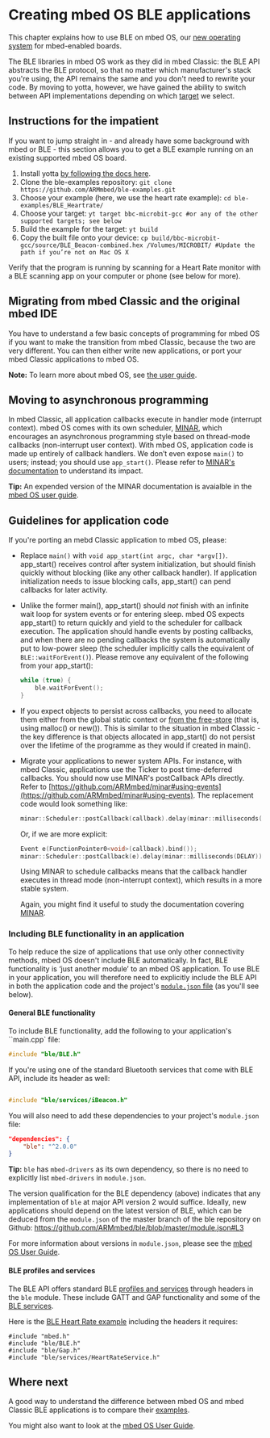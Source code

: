 # Creating mbed OS BLE applications

This chapter explains how to use BLE on mbed OS, our [new operating system](www.mbed.com/en/development/software/mbed-os) for mbed-enabled boards.

The BLE libraries in mbed OS work as they did in mbed Classic: the BLE API abstracts the BLE protocol, so that no matter which manufacturer's stack you're using, the API remains the same and you don't need to rewrite your code. By moving to yotta, however, we have gained the ability to switch between API implementations depending on which [target](http://yottadocs.mbed.com/tutorial/targets.html) we select. 

## Instructions for the impatient

If you want to jump straight in - and already have some background with mbed or BLE - this section allows you to get a BLE example running on an existing supported mbed OS board.

1. Install yotta [by following the docs here](http://yottadocs.mbed.com).
1. Clone the ble-examples repository:
    ```git clone https://github.com/ARMmbed/ble-examples.git```
1. Choose your example (here, we use the heart rate example):
   ```cd ble-examples/BLE_Heartrate/```
1. Choose your target:
    ```yt target bbc-microbit-gcc #or any of the other supported targets; see below```
1. Build the example for the target:
    ```yt build```
1. Copy the built file onto your device:
    ```cp build/bbc-microbit-gcc/source/BLE_Beacon-combined.hex /Volumes/MICROBIT/ #Update the path if you’re not on Mac OS X``` 

Verify that the program is running by scanning for a Heart Rate monitor with a BLE scanning app on your computer or phone (see below for more).

## Migrating from mbed Classic and the original mbed IDE

You have to understand a few basic concepts of programming for mbed OS if you want to make the transition from mbed Classic, because the two are very different. You can then either write new applications, or port your mbed Classic applications to mbed OS.

**Note:** To learn more about mbed OS, see [the user guide](https://docs.mbed.com/docs/getting-started-mbed-os/en/latest/).

## Moving to asynchronous programming

In mbed Classic, all application callbacks execute in handler mode (interrupt context). mbed OS comes with its own scheduler, [MINAR](https://github.com/ARMmbed/minar), which encourages an asynchronous programming style based on thread-mode callbacks (non-interrupt user context). With mbed OS, application code is made up entirely of callback handlers. We don’t even expose `main()` to users; instead; you should use `app_start()`. Please refer to [MINAR's documentation](https://github.com/ARMmbed/minar#impact) to understand its impact.

**Tip:** An expended version of the MINAR documentation is avaialble in the [mbed OS user guide](https://docs.mbed.com/docs/getting-started-mbed-os/en/latest/Full_Guide/MINAR/).

## Guidelines for application code

If you're porting an mebd Classic application to mbed OS, please:

* Replace `main()` with `void app_start(int argc, char *argv[])`. app_start() receives control after system initialization, but should finish quickly without blocking (like any other callback handler). If application initialization needs to issue blocking calls, app_start() can pend callbacks for later activity.

* Unlike the former main(), app_start() should *not* finish with an infinite wait loop for system events or for entering sleep. mbed OS expects app_start() to return quickly and yield to the scheduler for callback execution. The application should handle events by posting callbacks, and when there are no pending callbacks the system is automatically put to low-power sleep (the scheduler implicitly calls the equivalent of ``BLE::waitForEvent()``). Please remove any equivalent of the following from your app_start():

  ```C++
  while (true) {
      ble.waitForEvent();
  }
  ```

* If you expect objects to persist across callbacks, you need to allocate them either from the global static context or [from the free-store](https://docs.mbed.com/docs/getting-started-mbed-os/en/latest/Full_Guide/memory/) (that is, using malloc() or new()). This is similar to the situation in mbed Classic - the key difference is that objects allocated in app_start() do not persist over the lifetime of the programme as they would if created in main().

* Migrate your applications to newer system APIs. For instance, with mbed Classic, applications use the Ticker to post time-deferred callbacks. You should now use MINAR's postCallback APIs directly. Refer to [https://github.com/ARMmbed/minar#using-events](https://github.com/ARMmbed/minar#using-events). The replacement code would look something like:

	```C
	minar::Scheduler::postCallback(callback).delay(minar::milliseconds(DELAY));
	```
	
	Or, if we are more explicit:
	
	```C
	Event e(FunctionPointer0<void>(callback).bind());
	minar::Scheduler::postCallback(e).delay(minar::milliseconds(DELAY));
	```
  
	Using MINAR to schedule callbacks means that the callback handler executes in thread mode (non-interrupt context), which results in a more stable system.

	Again, you might find it useful to study the documentation covering [MINAR](https://github.com/ARMmbed/minar#minar-scheduler).

### Including BLE functionality in an application

To help reduce the size of applications that use only other connectivity methods, mbed OS doesn't include BLE automatically. In fact, BLE functionality is ‘just another module’ to an mbed OS application. To use BLE in your application, you will therefore need to explicitly include the BLE API in both the application code and the project's [``module.json`` file](https://docs.mbed.com/docs/getting-started-mbed-os/en/latest/Full_Guide/app_on_yotta/) (as you'll see below).

#### General BLE functionality 

To include BLE functionality, add the following to your application's ``main.cpp` file:

```c
#include "ble/BLE.h"

```

If you're using one of the standard Bluetooth services that come with BLE API, include its header as well:

```c

#include "ble/services/iBeacon.h" 
```

You will also need to add these dependencies to your project's ``module.json`` file:


```json
"dependencies": {
	"ble": "^2.0.0" 
}
```
**Tip:** ``ble`` has ``mbed-drivers`` as its own dependency, so there is no need to explicitly list ``mbed-drivers`` in ``module.json``.

The version qualification for the BLE dependency (above) indicates that any implementation of `ble` at major API version 2 would suffice. Ideally, new applications should depend on the latest version of BLE, which can be deduced from the ``module.json`` of the master branch of the ble repository on Github: https://github.com/ARMmbed/ble/blob/master/module.json#L3

For more information about versions in ``module.json``, please see the [mbed OS User Guide](https://docs.mbed.com/docs/getting-started-mbed-os/en/latest/Full_Guide/app_on_yotta/).

#### BLE profiles and services

The BLE API offers standard BLE [profiles and services](../Introduction/BLEInDepth.md) through headers in the ``ble`` module. These include GATT and GAP functionality and some of the [BLE services](https://github.com/ARMmbed/ble/tree/master/ble/services). 

Here is the [BLE Heart Rate example](https://github.com/ARMmbed/ble-examples/tree/master/BLE_HeartRate) including the headers it requires:

```
#include "mbed.h"
#include "ble/BLE.h"
#include "ble/Gap.h"
#include "ble/services/HeartRateService.h"

```

## Where next

A good way to understand the difference between mbed OS and mbed Classic BLE applications is to compare their [examples](mbed_OS_examples.md).

You might also want to look at the [mbed OS User Guide](https://docs.mbed.com/docs/getting-started-mbed-os/en/latest/).
